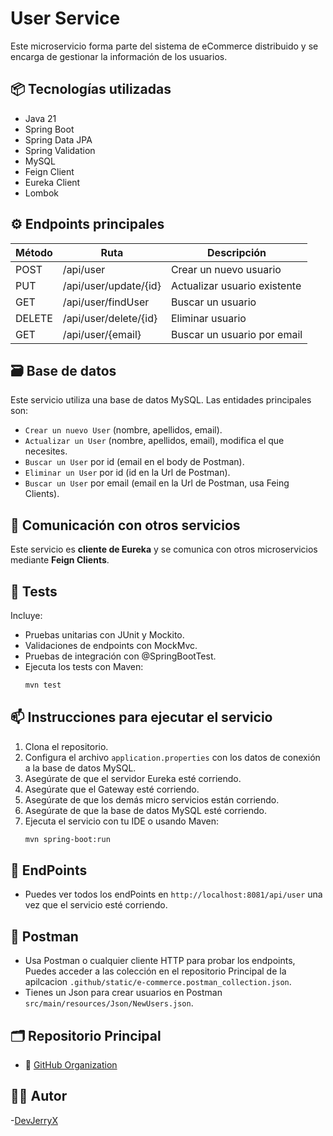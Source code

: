 # User Service

Este microservicio forma parte del sistema de eCommerce distribuido y se encarga de gestionar la información de los 
usuarios.

## 📦 Tecnologías utilizadas

- Java 21
- Spring Boot
- Spring Data JPA
- Spring Validation
- MySQL
- Feign Client
- Eureka Client
- Lombok

## ⚙️ Endpoints principales

| Método | Ruta                  | Descripción                  |
|--------|-----------------------|------------------------------|
| POST   | /api/user             | Crear un nuevo usuario       |
| PUT    | /api/user/update/{id} | Actualizar usuario existente |
| GET    | /api/user/findUser    | Buscar un usuario            |
| DELETE | /api/user/delete/{id} | Eliminar usuario             |
| GET    | /api/user/{email}     | Buscar un usuario por email  |

## 🗃️ Base de datos

Este servicio utiliza una base de datos MySQL. Las entidades principales son:

- `Crear un nuevo User` (nombre, apellidos, email).
- `Actualizar un User` (nombre, apellidos, email), modifica el que necesites.
- `Buscar un User` por id (email en el body de Postman).
- `Eliminar un User` por id (id en la Url de Postman).
- `Buscar un User` por email (email en la Url de Postman, usa Feing Clients).

## 🔌 Comunicación con otros servicios

Este servicio es **cliente de Eureka** y se comunica con otros microservicios mediante **Feign Clients**.

## 🧪 Tests

Incluye:

- Pruebas unitarias con JUnit y Mockito.
- Validaciones de endpoints con MockMvc.
- Pruebas de integración con @SpringBootTest.
- Ejecuta los tests con Maven:
  ```bash
  mvn test
  ```

## 📫 Instrucciones para ejecutar el servicio
1. Clona el repositorio.
2. Configura el archivo `application.properties`  con los datos de conexión a la base de datos MySQL.
3. Asegúrate de que el servidor Eureka esté corriendo.
4. Asegúrate que el Gateway esté corriendo.
5. Asegúrate de que los demás micro servicios están corriendo.
5. Asegúrate de que la base de datos MySQL esté corriendo.
6. Ejecuta el servicio con tu IDE o usando Maven:
   ```bash
   mvn spring-boot:run
   ```


## 	📁 EndPoints
- Puedes ver todos los endPoints en `http://localhost:8081/api/user` una vez que el servicio esté corriendo.

 
## 🧪 Postman

- Usa Postman o cualquier cliente HTTP para probar los endpoints, Puedes acceder a las colección en el repositorio
Principal de la apilcacion `.github/static/e-commerce.postman_collection.json`.
- Tienes un Json para crear usuarios en Postman `src/main/resources/Json/NewUsers.json`.

## 🗂️ Repositorio Principal
- 🔗 [GitHub Organization](https://github.com/IronHackProject)

## 👨‍💻 Autor
-[DevJerryX](https://github.com/planetWeb252)